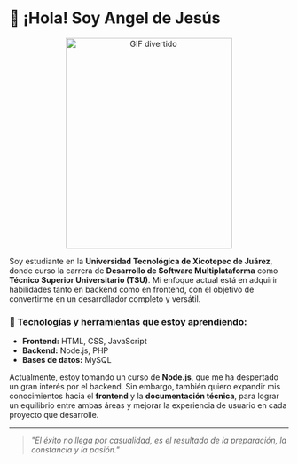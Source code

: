 # 👋 ¡Hola! Soy Angel de Jesús  


<div align="center">
  <img src="https://i.pinimg.com/originals/96/c4/1d/96c41d290b7a0cd5d80ceebc3aaf9d15.gif" width="300" height="380" alt="GIF divertido">
</div>


Soy estudiante en la **Universidad Tecnológica de Xicotepec de Juárez**, donde curso la carrera de **Desarrollo de Software Multiplataforma** como **Técnico Superior Universitario (TSU)**. Mi enfoque actual está en adquirir habilidades tanto en backend como en frontend, con el objetivo de convertirme en un desarrollador completo y versátil.  

### 🚀 Tecnologías y herramientas que estoy aprendiendo:  
- **Frontend:** HTML, CSS, JavaScript  
- **Backend:** Node.js, PHP  
- **Bases de datos:** MySQL  

Actualmente, estoy tomando un curso de **Node.js**, que me ha despertado un gran interés por el backend. Sin embargo, también quiero expandir mis conocimientos hacia el **frontend** y la **documentación técnica**, para lograr un equilibrio entre ambas áreas y mejorar la experiencia de usuario en cada proyecto que desarrolle.  

---

> _"El éxito no llega por casualidad, es el resultado de la preparación, la constancia y la pasión."_  

